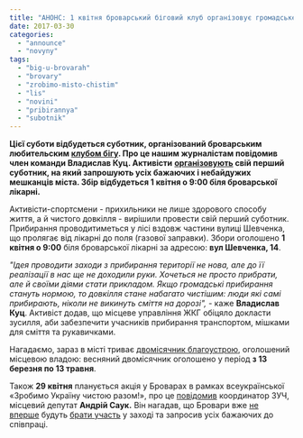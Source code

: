 ```yaml
---
title: "АНОНС: 1 квітня броварський біговий клуб організовує громадське прибирання"
date: 2017-03-30
categories: 
  - "announce"
  - "novyny"
tags: 
  - "big-u-brovarah"
  - "brovary"
  - "zrobimo-misto-chistim"
  - "lis"
  - "novini"
  - "pribirannya"
  - "subotnik"
---
```


**Цієї суботи відбудеться суботник, організований броварським любительским [клубом бігу](https://mpz.brovary.org/amatorskyj-bigovyj-klub-u-brovarah-nedilni-probizhky-ta-marafony-foto/). Про це нашим журналістам повідомив член команди Владислав Куц. Активісти** **[організовують](https://www.facebook.com/events/269832160125687/) свій перший суботник, на який запрошують усіх бажаючих і небайдужих мешканців міста. Збір відбудеться 1 квітня о 9:00 біля броварської лікарні.**

Активісти-спортсмени - прихильники не лише здорового способу життя, а й чистого довкілля - вирішили провести свій перший суботник. Прибирання проводитиметься у лісі вздовж частини вулиці Шевченка, що пролягає від лікарні до поля (газової заправки). Збори оголошено **1 квітня о 9:00** біля броварської лікарні за адресою: **вул Шевченка, 14**.

_"Ідея проводити заходи з прибирання території не нова, але до її реалізації в нас ще не доходили руки. Хочеться не просто прибрати, але й своїми діями стати прикладом. Якщо громадські прибирання стануть нормою, то довкілля стане набагато чистішим: люди які самі прибирають, ніколи не викинуть сміття на дорозі",_ - каже **Владислав Куц**. Активіст додав, що місцеве управління ЖКГ обіцяло докласти зусилля, аби забезпечити учасників прибирання транспортом, мішками для сміття та рукавичками.

Нагадаємо, зараз в місті триває [двомісячник благоустрою](https://mpz.brovary.org/brovarska-vlada-ogolosyla-dvomisyachnyk-blagoustroyu/), оголошений місцевою владою: весняний двомісячник оголошено у період **з 13 березня по 13 травня**.

Також **29 квітня** планується акція у Броварах в рамках всеукраїнської «Зробимо Україну чистою разом!», про це [повідомив](https://www.facebook.com/groups/brovary/permalink/1587714794591814/) координатор ЗУЧ, місцевий депутат **Андрій Саук.** Він нагадав, що Бровари вже [не вперше](https://mpz.brovary.org/v-brovarah-startuye-aktsiya-zrobymo-brovary-chystymy-2016/) будуть [брати участь](https://mpz.brovary.org/let-s-do-it-bro-mayzhe-dvi-sotni-brovarchan-viyshli-na-pribirannya-lisu/) у заході та запросив усіх бажаючих до співпраці.
